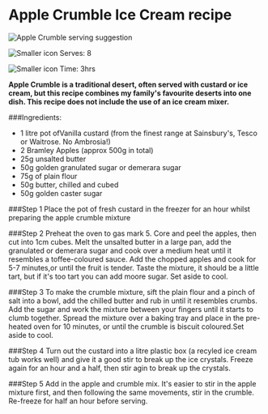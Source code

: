 # Apple Crumble Ice Cream recipe



![Apple Crumble serving suggestion](http://cdnwp.audiencemedia.com/wp-content/uploads/2015/01/474411-1-eng-GB_apple-pie-ice-cream-470x540.jpg)


![Smaller icon](http://i.imgur.com/r6RURyP.png)  Serves: 8

![Smaller icon](http://i.imgur.com/ZVqJ30a.png)  Time: 3hrs

**Apple Crumble is a traditional desert, often served with custard or ice cream, but this recipe combines my family's favourite deserts into one dish.
This recipe does not include the use of an ice cream mixer.**




###Ingredients:

* 1 litre pot ofVanilla custard (from the finest range at Sainsbury's, Tesco or Waitrose. No Ambrosia!)
* 2 Bramley Apples (approx 500g in total)
* 25g unsalted butter
* 50g golden granulated sugar or demerara sugar
* 75g of plain flour
* 50g butter, chilled and cubed
* 50g golden caster sugar

###Step 1
Place the pot of fresh custard in the freezer for an hour whilst preparing the apple crumble mixture

###Step 2
Preheat the oven to gas mark 5.
Core and peel the apples, then cut into 1cm cubes. Melt the unsalted butter in a large pan, add the granulated or demerara sugar and cook over a medium heat until it resembles a toffee-coloured sauce. Add the chopped apples and cook for 5-7 minutes,or until the fruit is tender. Taste the mixture, it should be a little tart, but if it's too tart you can add moore sugar. Set aside to cool.

###Step 3
To make the crumble mixture, sift the plain flour and a pinch of salt into a bowl, add the chilled butter and rub in until it resembles crumbs. Add the sugar and work the mixture between your fingers until it starts to clumb together. Spread the mixture over a baking tray and place in the pre-heated oven for 10 minutes, or until the crumble is biscuit coloured.Set aside to cool.

###Step 4
Turn out the custard into a litre plastic box (a recyled ice cream tub works well) and give it a good stir to break up the ice crystals. Freeze again for an hour and a half, then stir agin to break up the crystals.

###Step 5
Add in the apple and crumble mix. It's easier to stir in the apple mixture first, and then following the same movements, stir in the crumble. Re-freeze for half an hour before serving.

